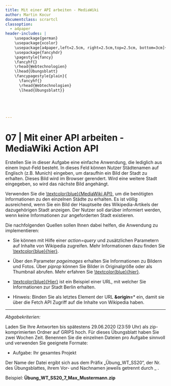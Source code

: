 ```yaml
---
title: Mit einer API arbeiten - MediaWiki
author: Martin Kocur
documentclass: scrartcl
classoption:
  - a4paper
header-includes: |
    \usepackage{german} 
	\usepackage{xcolor}
    \usepackage[a4paper,left=2.5cm, right=2.5cm,top=2.5cm, bottom=3cm]{geometry}
    \usepackage{fancyhdr}
    \pagestyle{fancy}
    \fancyhf{}
    \rhead{Webtechnologien}
    \lhead{Übungsblatt}
    \fancypagestyle{plain}{
      \fancyhf{}
      \rhead{Webtechnologien}
      \lhead{Übungsblatt}}





---
```



# 07 | Mit einer API arbeiten - MediaWiki Action API

Erstellen Sie in dieser Aufgabe eine einfache Anwendung, die lediglich aus einem Input-Feld besteht. In dieses Feld können Nutzer Städtenamen auf Englisch (z.B. Munich) eingeben, um daraufhin ein Bild der Stadt zu erhalten. Dieses Bild wird im Browser gerendert. Wird eine weitere Stadt eingegeben, so wird das nächste Bild angehängt.

Verwenden Sie die  [\textcolor{blue}{MediaWiki API}](https://www.mediawiki.org/wiki/API:Main_page), um die benötigten Informationen zu den einzelnen Städte zu erhalten. Es ist völlig ausreichend, wenn Sie ein Bild der Hauptseite des Wikipedia-Artikels der dazugehörigen Stadt anzeigen. Der Nutzer soll darüber informiert werden, wenn keine Informationen zur angeforderten Stadt existieren.

Die nachfolgenden Quellen sollen Ihnen dabei helfen, die Anwendung zu implementieren:

- Sie können mit Hilfe einer *action=query* und zusätzlichen Parametern auf Inhalte von Wikipedia zugreifen. Mehr Informationen dazu finden Sie [\textcolor{blue}{hier}](https://www.mediawiki.org/w/api.php?action=help&modules=query).

- Über den Parameter _pageimages_ erhalten Sie Informationen zu Bildern und Fotos. Über _piprop_ können Sie Bilder in Originalgröße oder als Thumbnail abrufen. Mehr erfahren Sie [\textcolor{blue}{hier}](https://www.mediawiki.org/wiki/Extension:PageImages).

- [\textcolor{blue}{Hier}](https://en.wikipedia.org/w/api.php?action=query&titles=Berlin&format=json&indexpageids&prop=images&prop=pageimages&piprop=original) ist ein Beispiel einer URL, mit welcher Sie Informationen zur Stadt Berlin erhalten. 

- Hinweis: Binden Sie als letztes Element der URL **&origin=*** ein, damit sie über die Fetch API Zugriff auf die Inhalte von Wikipedia haben. 

  



------

*Abgabekriterien:*

Laden Sie Ihre Antworten bis spätestens 29.06.2020 (23:59 Uhr) als zip-komprimierten Ordner auf GRIPS hoch.  Für dieses Übungsblatt haben Sie zwei Wochen Zeit. Benennen Sie die einzelnen Dateien pro Aufgabe sinnvoll und verwenden Sie geeignete Formate:

- Aufgabe: Ihr gesamtes Projekt


Der Name der Datei ergibt sich aus dem Präfix „Übung_WT_SS20“, der Nr. des Übungsblattes, ihrem Vor- und Nachnamen jeweils getrennt durch _ .

 

Beispiel: **Übung_WT_SS20_7_Max_Mustermann.zip**

